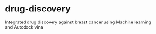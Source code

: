 # drug-discovery
Integrated drug discovery against breast cancer using Machine learning and Autodock vina
